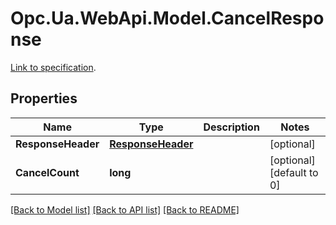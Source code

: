 # Opc.Ua.WebApi.Model.CancelResponse
[Link to specification](https://reference.opcfoundation.org/v105/Core/docs/Part4/5.7.5/#5.7.5.2).

## Properties

Name | Type | Description | Notes
------------ | ------------- | ------------- | -------------
**ResponseHeader** | [**ResponseHeader**](ResponseHeader.md) |  | [optional] 
**CancelCount** | **long** |  | [optional] [default to 0]

[[Back to Model list]](../README.md#documentation-for-models) [[Back to API list]](../README.md#documentation-for-api-endpoints) [[Back to README]](../README.md)

